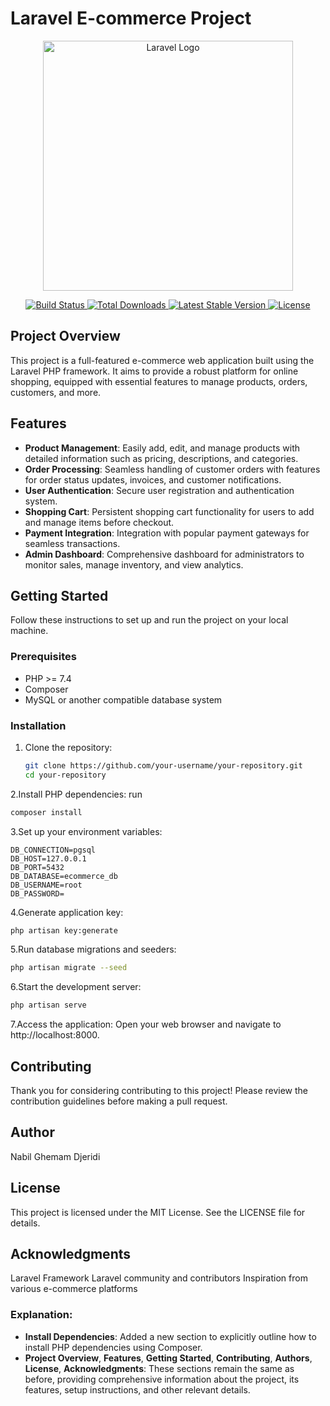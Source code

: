 # Laravel E-commerce Project

<p align="center">
  <a href="https://laravel.com" target="_blank">
    <img src="https://raw.githubusercontent.com/laravel/art/master/logo-lockup/5%20SVG/2%20CMYK/1%20Full%20Color/laravel-logolockup-cmyk-red.svg" width="400" alt="Laravel Logo">
  </a>
</p>

<p align="center">
  <a href="https://github.com/laravel/framework/actions">
    <img src="https://github.com/laravel/framework/workflows/tests/badge.svg" alt="Build Status">
  </a>
  <a href="https://packagist.org/packages/laravel/framework">
    <img src="https://img.shields.io/packagist/dt/laravel/framework" alt="Total Downloads">
  </a>
  <a href="https://packagist.org/packages/laravel/framework">
    <img src="https://img.shields.io/packagist/v/laravel/framework" alt="Latest Stable Version">
  </a>
  <a href="https://packagist.org/packages/laravel/framework">
    <img src="https://img.shields.io/packagist/l/laravel/framework" alt="License">
  </a>
</p>

## Project Overview

This project is a full-featured e-commerce web application built using the Laravel PHP framework. It aims to provide a robust platform for online shopping, equipped with essential features to manage products, orders, customers, and more.

## Features

- **Product Management**: Easily add, edit, and manage products with detailed information such as pricing, descriptions, and categories.
- **Order Processing**: Seamless handling of customer orders with features for order status updates, invoices, and customer notifications.
- **User Authentication**: Secure user registration and authentication system.
- **Shopping Cart**: Persistent shopping cart functionality for users to add and manage items before checkout.
- **Payment Integration**: Integration with popular payment gateways for seamless transactions.
- **Admin Dashboard**: Comprehensive dashboard for administrators to monitor sales, manage inventory, and view analytics.

## Getting Started

Follow these instructions to set up and run the project on your local machine.

### Prerequisites

- PHP >= 7.4
- Composer
- MySQL or another compatible database system

### Installation

1. Clone the repository:
   ```bash
   git clone https://github.com/your-username/your-repository.git
   cd your-repository
   ```
2.Install PHP dependencies:
   run
 ```bash
 composer install
```
3.Set up your environment variables:
```env
DB_CONNECTION=pgsql
DB_HOST=127.0.0.1
DB_PORT=5432
DB_DATABASE=ecommerce_db
DB_USERNAME=root
DB_PASSWORD=

```
4.Generate application key:

```bash
php artisan key:generate
```
5.Run database migrations and seeders:

```bash
php artisan migrate --seed
```
6.Start the development server:

```bash
php artisan serve
```
7.Access the application:
Open your web browser and navigate to http://localhost:8000.

## Contributing
Thank you for considering contributing to this project! Please review the contribution guidelines before making a pull request.
## Author
Nabil Ghemam Djeridi
## License
This project is licensed under the MIT License. See the LICENSE file for details.
## Acknowledgments
Laravel Framework
Laravel community and contributors
Inspiration from various e-commerce platforms

### Explanation:

- **Install Dependencies**: Added a new section to explicitly outline how to install PHP dependencies using Composer.
- **Project Overview**, **Features**, **Getting Started**, **Contributing**, **Authors**, **License**, **Acknowledgments**: These sections remain the same as before, providing comprehensive information about the project, its features, setup instructions, and other relevant details.

